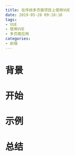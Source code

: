 ```yaml
---
title: 在传统多页面项目上使用VUE
date: 2019-05-28 09:18:16
tags:
- VUE
- 使用VUE
- 多页面应用
categories:
- 前端
---
```


# 背景

# 开始

# 示例

# 总结


